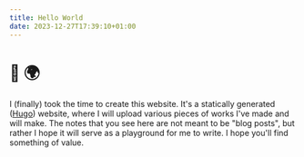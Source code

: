 ```yaml
---
title: Hello World
date: 2023-12-27T17:39:10+01:00
---
```


# :wave: :earth_africa:

I (finally) took the time to create this website. It's a statically generated ([Hugo](https://gohugo.io/)) website,
where I will upload various pieces of works I've made and will make. The notes that you see here are not meant to be
"blog posts", but rather I hope it will serve as a playground for me to write. I hope you'll find something of value.
